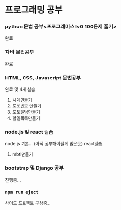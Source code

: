 # 프로그래밍 공부


### python 문법 공부<프로그래머스 lv0 100문제 풀기>

완료

### 자바 문법공부

완료

### HTML, CSS, Javascript 문법공부

완료 및 4개 실습
1. 시계만들기
2. 로또번호 만들기
3. 포토앨범만들기
4. 할일목록만들기


### node.js 및 react 실습

node.js 기본... (아직 공부해야될게 많은듯)
react실습
1. mbti만들기

### bootstrap 및 Django 공부

진행중...

### `npm run eject`

사이드 프로젝트 구상중...
